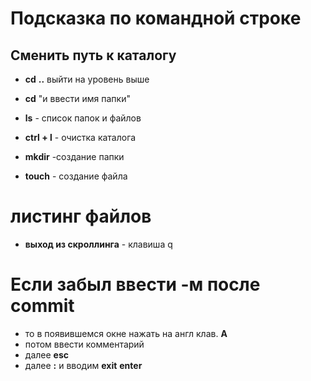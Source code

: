 # Подсказка по командной строке

## Сменить путь к каталогу 
- **cd** **..** выйти на уровень выше
- **cd** "и ввести имя папки"
- **ls**  - список папок и файлов


- **ctrl + l**  - очистка каталога
- **mkdir**  -создание папки
- **touch** - создание файла


# листинг файлов

- **выход из скроллинга** - клавиша q

# Если забыл ввести **-м** после **commit**
* то в появившемся окне нажать на англ клав. **A**
* потом ввести комментарий
* далее **esc**
* далее **:** и вводим **exit** 
**enter**


